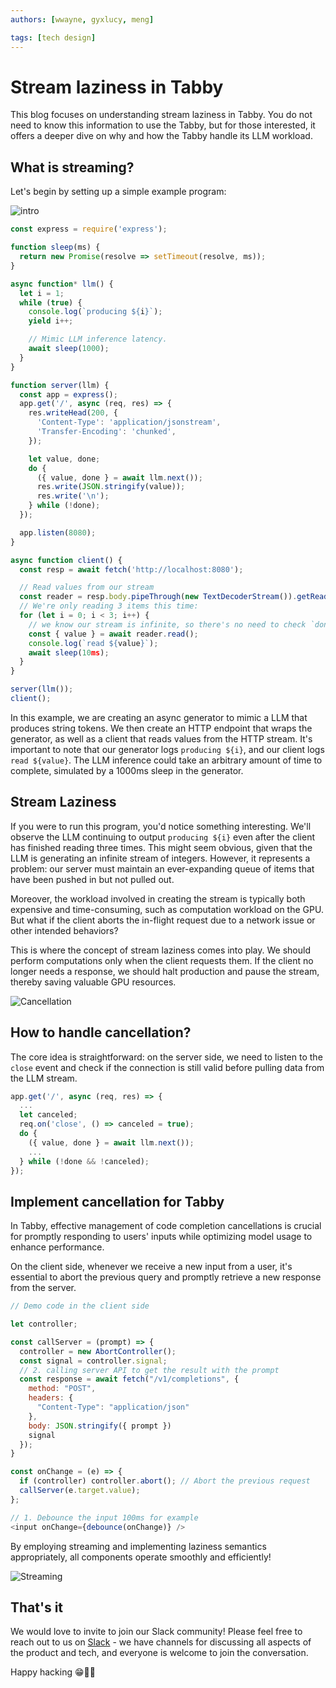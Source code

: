 ```yaml
---
authors: [wwayne, gyxlucy, meng]

tags: [tech design]
---
```


# Stream laziness in Tabby

This blog focuses on understanding stream laziness in Tabby. You do not need to know this information to use the Tabby, but for those interested, it offers a deeper dive on why and how the Tabby handle its LLM workload.

## What is streaming?
Let's begin by setting up a simple example program:

![intro](./intro.png)

```javascript
const express = require('express');

function sleep(ms) {
  return new Promise(resolve => setTimeout(resolve, ms));
}

async function* llm() {
  let i = 1;
  while (true) {
    console.log(`producing ${i}`);
    yield i++;

    // Mimic LLM inference latency.
    await sleep(1000);
  }
}

function server(llm) {
  const app = express();
  app.get('/', async (req, res) => {
    res.writeHead(200, {
      'Content-Type': 'application/jsonstream',
      'Transfer-Encoding': 'chunked',
    });

    let value, done;
    do {
      ({ value, done } = await llm.next());
      res.write(JSON.stringify(value));
      res.write('\n');
    } while (!done);
  });

  app.listen(8080);
}

async function client() {
  const resp = await fetch('http://localhost:8080');

  // Read values from our stream
  const reader = resp.body.pipeThrough(new TextDecoderStream()).getReader();
  // We're only reading 3 items this time:
  for (let i = 0; i < 3; i++) {
    // we know our stream is infinite, so there's no need to check `done`.
    const { value } = await reader.read();
    console.log(`read ${value}`);
    await sleep(10ms);
  }
}

server(llm());
client();
```

In this example, we are creating an async generator to mimic a LLM that produces string tokens. We then create an HTTP endpoint that wraps the generator, as well as a client that reads values from the HTTP stream. It's important to note that our generator logs `producing ${i}`, and our client logs `read ${value}`. The LLM inference could take an arbitrary amount of time to complete, simulated by a 1000ms sleep in the generator.

## Stream Laziness

If you were to run this program, you'd notice something interesting. We'll observe the LLM continuing to output `producing ${i}` even after the client has finished reading three times. This might seem obvious, given that the LLM is generating an infinite stream of integers. However, it represents a problem: our server must maintain an ever-expanding queue of items that have been pushed in but not pulled out.

Moreover, the workload involved in creating the stream is typically both expensive and time-consuming, such as computation workload on the GPU. But what if the client aborts the in-flight request due to a network issue or other intended behaviors?

This is where the concept of stream laziness comes into play. We should perform computations only when the client requests them. If the client no longer needs a response, we should halt production and pause the stream, thereby saving valuable GPU resources.

![Cancellation](./cancellation.png)

## How to handle cancellation?

The core idea is straightforward: on the server side, we need to listen to the `close` event and check if the connection is still valid before pulling data from the LLM stream.

```js
app.get('/', async (req, res) => {
  ...
  let canceled;
  req.on('close', () => canceled = true);
  do {
    ({ value, done } = await llm.next());
    ...
  } while (!done && !canceled);
});
```

## Implement cancellation for Tabby

In Tabby, effective management of code completion cancellations is crucial for promptly responding to users' inputs while optimizing model usage to enhance performance.

On the client side, whenever we receive a new input from a user, it's essential to abort the previous query and promptly retrieve a new response from the server.

```js
// Demo code in the client side

let controller;

const callServer = (prompt) => {
  controller = new AbortController();
  const signal = controller.signal;
  // 2. calling server API to get the result with the prompt
  const response = await fetch("/v1/completions", {
    method: "POST",
    headers: {
      "Content-Type": "application/json"
    },
    body: JSON.stringify({ prompt })
    signal
  });
}

const onChange = (e) => {
  if (controller) controller.abort(); // Abort the previous request
  callServer(e.target.value);
};

// 1. Debounce the input 100ms for example
<input onChange={debounce(onChange)} />

```

By employing streaming and implementing laziness semantics appropriately, all components operate smoothly and efficiently!

![Streaming](./stream.png)

## That's it

We would love to invite to join our Slack community! Please feel free to reach out to us on [Slack](https://links.tabbyml.com/join-slack) - we have channels for discussing all aspects of the product and tech, and everyone is welcome to join the conversation.

Happy hacking 😁💪🏻
